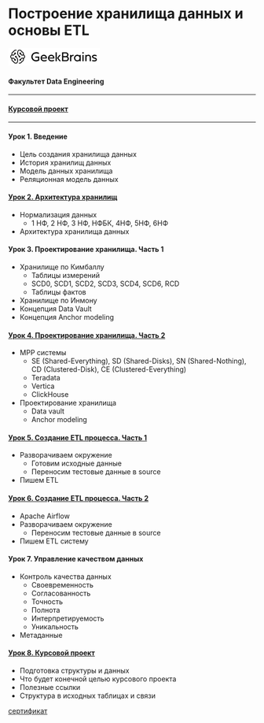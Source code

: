 # Построение хранилища данных и основы ETL
![](logo.png)
#### Факультет Data Engineering
____
#### [Курсовой проект](https://github.com/TolstikovIgor/ETL/commit/95a749767f1e76d28b9e30a04c3a9f85ccea3f78)
___
#### Урок 1. Введение
* Цель создания хранилища данных
* История хранилищ данных
* Модель данных хранилища
* Реляционная модель данных

#### [Урок 2. Архитектура хранилищ](https://github.com/TolstikovIgor/ETL/tree/main/lesson2)
* Нормализация данных
   * 1 НФ, 2 НФ, 3 НФ, НФБК, 4НФ, 5НФ, 6НФ
* Архитектура хранилища данных

#### Урок 3. Проектирование хранилища. Часть 1
* Хранилище по Кимбаллу
   * Таблицы измерений
   * SCD0, SCD1, SCD2, SCD3, SCD4, SCD6, RCD
   * Таблицы фактов
* Хранилище по Инмону
* Концепция Data Vault
* Концепция Anchor modeling

#### [Урок 4. Проектирование хранилища. Часть 2](https://github.com/TolstikovIgor/ETL/tree/main/lesson4)
* MPP системы
   * SE (Shared-Everything), SD (Shared-Disks), SN (Shared-Nothing), CD (Clustered-Disk), CE (Clustered-Everything)
   * Teradata
   * Vertica
   * ClickHouse
* Проектирование хранилища
   * Data vault
   * Anchor modeling

#### [Урок 5. Создание ETL процесса. Часть 1](https://github.com/TolstikovIgor/ETL/tree/main/lesson5)
* Разворачиваем окружение
   * Готовим исходные данные
   * Переносим тестовые данные в source
* Пишем ETL

#### [Урок 6. Создание ETL процесса. Часть 2](https://github.com/TolstikovIgor/ETL/tree/main/lesson6)
* Apache Airflow
* Разворачиваем окружение
   * Переносим тестовые данные в source
* Пишем ETL систему

#### Урок 7. Управление качеством данных
* Контроль качества данных
   * Своевременность
   * Согласованность
   * Точность
   * Полнота
   * Интерпретируемость
   * Уникальность
* Метаданные

#### [Урок 8. Курсовой проект](https://github.com/TolstikovIgor/ETL/tree/main/lesson8)
* Подготовка структуры и данных
* Что будет конечной целью курсового проекта
* Полезные ссылки
* Структура в исходных таблицах и связи

[сертификат](https://gb.ru/go/iZhL3P)

